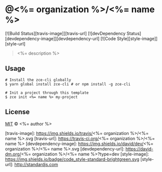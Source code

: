 # @<%= organization %>/<%= name %>

[![Build Status][travis-image]][travis-url]
[![devDependency Status][devdependency-image]][devdependency-url]
[![Code Style][style-image]][style-url]

> <%= description %>

## Usage

```shell
# Install the zce-cli globally
$ yarn global install zce-cli # or npm install -g zce-cli

# Init a project through this template
$ zce init <%= name %> my-project
```

## License

[MIT](LICENSE) &copy; <%= author %>



[travis-image]: https://img.shields.io/travis/<%= organization %>/<%= name %>.svg
[travis-url]: https://travis-ci.org/<%= organization %>/<%= name %>
[devdependency-image]: https://img.shields.io/david/dev/<%= organization %>/<%= name %>.svg
[devdependency-url]: https://david-dm.org/<%= organization %>/<%= name %>?type=dev
[style-image]: https://img.shields.io/badge/code_style-standard-brightgreen.svg
[style-url]: http://standardjs.com
